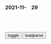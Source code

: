 ### 2021-11-　29

```note
```

<table id="tbc" style="white-space:pre-wrap">
</table>
<button onclick="toggleb()">toggle</button>
<button onclick="loadparse()">loadparse</button>
<br>
<!-- 🌸<br>🍅-　-🍑<hr>🍀 -->
<pre>
<textarea rows="30" cols="100" style="display: none" id="tar">

<font size="4"><b>
乾隆曾写给英国国王的信：仅976字，却彰显了他的愚昧无知</b></font><br>
https://mbd.baidu.com/newspage/data/landingsuper?context=%7B%22nid%22%3A%22news_9941397965015215333%22%7D&n_type=-1&p_from=-1

在英国使者看来，清朝只不过是一个文化、经济、z治统统落后的土豪gj，虽然有钱但是保留不住。

乾隆皇帝一开始就误解了英国人的意思，认为英国之所以派遣使者来到清朝，是因为英国人羡慕清朝的强大的文化，也就是清朝所谓的封建教化。

英国只是为了能够在清朝挣钱，谁又会对那落后的封建教化真正感兴趣呢。

这可把英国女王气坏了，我好心好意带着我g最先进的科技成果去与你们谋求发展，而你们不仅拒绝了与我的合作的请求，还羞辱了我的gj和m族。

<font size="1" style="color:#DCDCDC"><b>2021/11/29 下午11:31:52</b></font><br>

<font size="4"><b>
蒋介石：眼里何曾有“x法”</b></font><br>
http://wb.qdqss.cn/html/lnshb/20140505/lnshb84509.html

1960年，蒋介石第二届“总统”任期届满。对这个终身操劳的古稀老人来说，该是告别z治舞台、安享天年的时候。但是，q力的春药让他备感年轻，他不肯离开“总统”的宝座，哪怕“违x”也在所不辞。
    蒋介石这一生，左手 “m主”，右手刀剑，舞的是刀剑，说的却是“m主”。

“动员戡乱”时期，“总统”可以“连选连任”，不受“连任”一次的限制。这一修改，不但避免“修x”的麻烦，保住他捍卫“x法”的面子，还为他在有生之年做 “z身总统”，一劳永逸地扫除了障碍。反正，回大l遥遥无期，“动员戡乱”使命长存，只要他还活着，他就可以拿“rm的意愿”做挡箭牌，玩“连选连任”的游戏。

3月21日，游戏开始了，“gm大会”隆重召开，“万年g代”们跑到中山纪念堂，装模作样地为蒋介石投下“神圣的一票”，不服老的蒋介石终于绕过“x法”，第三次做起了“总统”。

x法是死的，野心家是活的。

<font size="1" style="color:#DCDCDC"><b>2021/11/29 下午10:17:50</b></font><br>

<font size="4"><b>
杨天石：蒋介石1946年修x风波-马克思主义研究网</b></font><br>
http://myy.cass.cn/zgjxdsjbwt/201207/t20120723_1972010.shtml

他在12月21日日记中写道：“
藉外制内之卑劣手段，不可庶宥。
即各国更认为mgz府真欲制成法西斯x法，为世疑惧。为害之大，无可比拟，

《训z时期约法》
规定：这一时期由zggmd全g代表大会代表gm大会行使zyt治q；zggnd全g代表大会闭会时，其职q由zy执行委员会行使之。gmz府主席、委员均由zggmd执行委员会选任。这样，就将gmd的“一d专z”和所谓“d治”合法化。《五五x草》抛弃了上述条文，宣称“结束d治”，“还z于m”，

《x草修改原则》则采取“内阁制”，总统为“虚职”，实际q力掌握在行z院院长手中，行z院只对立法院负责，与立法院形成相互制衡的关系。立法院可以对行z院表示不信任，行z院可以要求总统解散立法院。在这里，没有最高q力和绝对q力，所有q力都处于制衡的网络中。

总统制的优点是行zq力高度集中，运作效率充分发挥，但是，易于形成个人专q、甚至d裁的局面。南jgmz府成立以后，在gmd“一d专z”的基础上迅速形成蒋介石的个人的专q与d裁，他不喜欢受到其他机构和sh力量的掣肘。早在1934年，蒋介石就曾在日记中表示：“五院制乃总统集q制之下方得实行，否则未得五q分立之效，而反生五院斗争之端；未得五q互助相成之效，而反生五院牵制纠纷之病。”

当时在zg调解gg矛盾的美g特使马歇尔看得很明白。他说：“zg及m盟又欲g府z席之q愈小愈好，且实行q力制衡制度，如美国之所为；地方之分q与三q之鼎立，亦皆如美国。”这段话道出了zg和m盟的用心所在，承认《x草修改原则》符合美国式m主。

mzd致电周el：“最近时期一切事实证明，蒋介石反苏反g反m主的反动方针一时不会改变，只有经过严重斗争，使其知难而退，才有作某些较有利于m主的妥协之可能。”

延安《j放日报》于次日发表社论《评gmd二中全会》，逐条批判二中全会所作决议。
“充满了一d专z的臭味”，
“参加z协会议的各d派，从未也永远不可能同意gj的x法应以某一d的某一文件作‘为最基本之依据’。”zg特别提出：“
使立法机关沦为行z机关的附属品，受着作为行z首领的总统的支配和指挥，是保持个人d裁的非常有害的z度。”

zgzy宣传部长陆定y甚至发表声明，称之为袁世凯、曹锟以来的“第三个伪x”，

阎锡山
建议“
号召天下爱g者来与匪决战”。

这一难得的历史机遇，可惜蒋介石未能抓住。
zhm族通过和平立x建立现代z府的机会窗口，就此擦肩而过。

<font size="1" style="color:#DCDCDC"><b>2021/11/29 下午10:23:54</b></font><br>

<font size="4"><b>
蒋介石想修x自封总统 - 世界新闻报 - f际在线</b></font><br>
http://news.cri.cn/gb/12764/2008/01/29/2945@1929938.htm

蒋的q力欲望急剧膨胀，
却被gmd内的各反对派联合起来，逼得下野。

汪精卫、孙科、邹鲁等于广州成立“zggmdzy执监委员非常会议”，发表宣言，指责南j“d部为个人势力所劫持，实无存在之价值”。当晚又在广州另立“gmz府”，汪精卫任“gmz府z席”。

<font size="1" style="color:#DCDCDC"><b>2021/11/29 下午10:55:45</b></font><br>

<font size="4"><b>
武侠：这才是武侠剧巅峰，连配乐都让人毛骨悚然，太厉害了,影视,武侠片,好看视频</b></font><br>
https://haokan.baidu.com/v?vid=4706433405176272766&sfrom=baidu-feed

x枪518
因为普通人有蛋坠着，太沉，蹦不起来。

l炎502
因为别人练功的时候 他们也在练功 别人干那事儿的时候  他们还在练功

　jyzlm
无聊啊，只能练功了

g手堂
无欲则刚

a基米德三世
心无旁骛

<font size="1" style="color:#DCDCDC"><b>2021/11/29 下午9:44:25</b></font><br>

<font size="4"><b>
韩信被杀前大喊3字，如今已成了年轻人的“口头禅”，是哪3字？</b></font><br>
https://mbd.baidu.com/newspage/data/landingsuper?context=%7B%22nid%22%3A%22news_9675074292739705529%22%7D&n_type=-1&p_from=-1

《猛虎行》曾言：“张良未遇韩信贫，刘项存亡在两臣。”

古代sh中，皇q至高无上，为确保自身t治地位的稳定，很多皇帝也会做出忘恩负义之举，将开g功臣一一杀害。

现如今，我g已然摆脱封建sh限制与束缚，

<font size="1" style="color:#DCDCDC"><b>2021/11/29 下午8:27:24</b></font><br>

二等搜查g
https://static.hentai-cosplays.com/upload/20170702/58/58861/183.jpg

扭臀，两猪
https://wx2.sinaimg.cn/large/d8b41602gy1gwv7rly96bg206o08c4qr.gif

<font size="4"><b>
一刀灭神的圣剑，却要妹子“献身”才能拔出来，这动画碉堡了,动漫,日本动漫,好看视频</b></font><br>
https://haokan.baidu.com/v?vid=10633359053791842738&sfrom=baidu-feed

王之财宝加无限剑制

<font size="1" style="color:#DCDCDC"><b>2021/11/29 下午3:06:16</b></font>

<font size="4"><b>
古惑仔：大飞哥手下在闹事，还不知包间坐满洪兴大哥，真是找刺激,影视,犯罪片,好看视频</b></font><br>
https://haokan.baidu.com/v?vid=14774490305608816861&sfrom=baidu-feed

这是狗带的，别带在人身上。

<font size="1" style="color:#DCDCDC"><b>2021/11/29 下午3:01:30</b></font>

<font size="4"><b>
小黄人大眼萌：小黄人给法老当小弟，怎料把金字塔搞翻了，太逗了,动漫,欧美动漫,好看视频</b></font><br>
https://haokan.baidu.com/v?vid=8179261788539814466&sfrom=baidu-feed

人类更矮，更多毛，而且更加聪明。

<font size="1" style="color:#DCDCDC"><b>2021/11/29 下午2:56:52</b></font>

<font size="4"><b>
同样是年年对外战争，为何汉武帝越打越穷，唐太宗却越打越强盛？</b></font><br>
https://mbd.baidu.com/newspage/data/landingsuper?context=%7B%22nid%22%3A%22news_9513208769419881234%22%7D&n_type=-1&p_from=-1

<font size="1" style="color:#DCDCDC"><b>2021/11/29 下午2:54:28</b></font>

<font size="4"><b>
1967年，许世y给周z理打电话我被抄家了，一瓶酒都没给我留|王耀w_网易订阅</b></font><br>
https://www.163.com/dy/article/GPTENMCS0552BIOH.html

<font size="1" style="color:#DCDCDC"><b>2021/11/29 下午2:53:38</b></font>

<font size="4"><b>
【前方高能】当FBI监听了一名四川游戏玩家，哈哈哈xswl..._哔哩哔哩_bilibili</b></font><br>
https://www.bilibili.com/video/BV1AY411s7x7?from=search&seid=16813415311368259974&spm_id_from=333.337.0.0

【前方高能】当FBI监听了一名四川游戏玩家，哈哈哈xswl..._哔哩哔哩_bilibili

<font size="1" style="color:#DCDCDC"><b>2021/11/29 下午2:43:02</b></font>

</textarea>
</pre>
<!-- 🍀<br>🍑-　-🍅<hr>🌸 -->

```tip
```

<script src="https://cdn.jsdelivr.net/npm/jquery@3.5.1/dist/jquery.min.js"></script>

<link rel="stylesheet" href="https://cdn.jsdelivr.net/gh/fancyapps/fancybox@3.5.7/dist/jquery.fancybox.min.css" />
<script src="https://cdn.jsdelivr.net/gh/fancyapps/fancybox@3.5.7/dist/jquery.fancybox.min.js"></script>

<script type="text/javascript">

var __urlRegex = /(\b(https?|ftp|file):\/\/[-A-Z0-9+&@#\/%?=~_|!:,.;]*[-A-Z0-9+&@#\/%=~_|])/ig;
var __imgRegex = /\.(?:jpe?g|gif|png)$/i;

loadparse();

function parseURL($string){

    var exp = __urlRegex;
    return $string.replace(exp,function(match){
            __imgRegex.lastIndex=0;
            if(__imgRegex.test(match)){
                return '<a data-fancybox="gallery" href="' + match.replace("/p=700", "")
                 + '"><img src="' + match.replace("/p=700", "/p=160x200")+'" width="64"></a>';
            }
            else{
                return '<a href="' + match + '" target="_blank">' + match + '</a>';
            }
        }
    );
}

function loadparse() {
  tbc.innerHTML = parseURL(tar.value);
}

function toggleb() {
  var x = document.getElementById("tar");
  if (x.style.display === "none") {
    x.style.display = "";
  } else {
    x.style.display = "none";
  }
}

</script>

